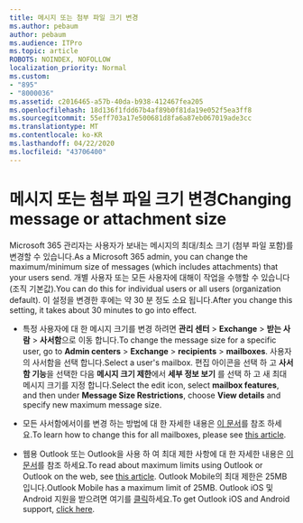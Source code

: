 ```yaml
---
title: 메시지 또는 첨부 파일 크기 변경
ms.author: pebaum
author: pebaum
ms.audience: ITPro
ms.topic: article
ROBOTS: NOINDEX, NOFOLLOW
localization_priority: Normal
ms.custom:
- "895"
- "8000036"
ms.assetid: c2016465-a57b-40da-b938-412467fea205
ms.openlocfilehash: 18d136f1fdd67b4af89b0f81da19e052f5ea3ff8
ms.sourcegitcommit: 55eff703a17e500681d8fa6a87eb067019ade3cc
ms.translationtype: MT
ms.contentlocale: ko-KR
ms.lasthandoff: 04/22/2020
ms.locfileid: "43706400"
---
```

# <a name="changing-message-or-attachment-size"></a><span data-ttu-id="368f1-102">메시지 또는 첨부 파일 크기 변경</span><span class="sxs-lookup"><span data-stu-id="368f1-102">Changing message or attachment size</span></span>

<span data-ttu-id="368f1-103">Microsoft 365 관리자는 사용자가 보내는 메시지의 최대/최소 크기 (첨부 파일 포함)를 변경할 수 있습니다.</span><span class="sxs-lookup"><span data-stu-id="368f1-103">As a Microsoft 365 admin, you can change the maximum/minimum size of messages (which includes attachments) that your users send.</span></span> <span data-ttu-id="368f1-104">개별 사용자 또는 모든 사용자에 대해이 작업을 수행할 수 있습니다 (조직 기본값).</span><span class="sxs-lookup"><span data-stu-id="368f1-104">You can do this for individual users or all users (organization default).</span></span> <span data-ttu-id="368f1-105">이 설정을 변경한 후에는 약 30 분 정도 소요 됩니다.</span><span class="sxs-lookup"><span data-stu-id="368f1-105">After you change this setting, it takes about 30 minutes to go into effect.</span></span>
  
- <span data-ttu-id="368f1-106">특정 사용자에 대 한 메시지 크기를 변경 하려면 **관리 센터** \> **Exchange** \> **받는 사람** \> **사서함**으로 이동 합니다.</span><span class="sxs-lookup"><span data-stu-id="368f1-106">To change the message size for a specific user, go to **Admin centers** \> **Exchange** \> **recipients** \> **mailboxes**.</span></span> <span data-ttu-id="368f1-107">사용자의 사서함을 선택 합니다.</span><span class="sxs-lookup"><span data-stu-id="368f1-107">Select a user's mailbox.</span></span> <span data-ttu-id="368f1-108">편집 아이콘을 선택 하 고 **사서함 기능**을 선택한 다음 **메시지 크기 제한**에서 **세부 정보 보기** 를 선택 하 고 새 최대 메시지 크기를 지정 합니다.</span><span class="sxs-lookup"><span data-stu-id="368f1-108">Select the edit icon, select **mailbox features**, and then under **Message Size Restrictions**, choose **View details** and specify new maximum message size.</span></span>

- <span data-ttu-id="368f1-109">모든 사서함에서이를 변경 하는 방법에 대 한 자세한 내용은 [이 문서](https://www.microsoft.com/microsoft-365/blog/2015/04/15/office-365-now-supports-larger-email-messages-up-to-150-mb/)를 참조 하세요.</span><span class="sxs-lookup"><span data-stu-id="368f1-109">To learn how to change this for all mailboxes, please see [this article](https://www.microsoft.com/microsoft-365/blog/2015/04/15/office-365-now-supports-larger-email-messages-up-to-150-mb/).</span></span>

- <span data-ttu-id="368f1-110">웹용 Outlook 또는 Outlook을 사용 하 여 최대 제한 사항에 대 한 자세한 내용은 [이 문서](https://technet.microsoft.com/library/exchange-online-limits.aspx#MessageLimits)를 참조 하세요.</span><span class="sxs-lookup"><span data-stu-id="368f1-110">To read about maximum limits using Outlook or Outlook on the web, see [this article](https://technet.microsoft.com/library/exchange-online-limits.aspx#MessageLimits).</span></span> <span data-ttu-id="368f1-111">Outlook Mobile의 최대 제한은 25MB입니다.</span><span class="sxs-lookup"><span data-stu-id="368f1-111">Outlook Mobile has a maximum limit of 25MB.</span></span> <span data-ttu-id="368f1-112">Outlook iOS 및 Android 지원을 받으려면 여기를 [클릭](https://support.office.com/article/Get-in-app-help-for-Outlook-for-iOS-and-Android-218a22d1-9fa5-4889-b689-de1c63493243)하세요.</span><span class="sxs-lookup"><span data-stu-id="368f1-112">To get Outlook iOS and Android support, [click here](https://support.office.com/article/Get-in-app-help-for-Outlook-for-iOS-and-Android-218a22d1-9fa5-4889-b689-de1c63493243).</span></span>
